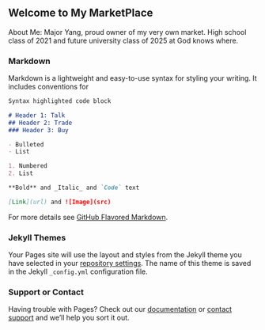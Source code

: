 ## Welcome to My MarketPlace
About Me: Major Yang, proud owner of my very own market. High school class of 2021 and future university class of 2025 at God knows where.

### Markdown

Markdown is a lightweight and easy-to-use syntax for styling your writing. It includes conventions for

```markdown
Syntax highlighted code block

# Header 1: Talk
## Header 2: Trade
### Header 3: Buy

- Bulleted
- List

1. Numbered
2. List

**Bold** and _Italic_ and `Code` text

[Link](url) and ![Image](src)
```

For more details see [GitHub Flavored Markdown](https://guides.github.com/features/mastering-markdown/).

### Jekyll Themes

Your Pages site will use the layout and styles from the Jekyll theme you have selected in your [repository settings](https://github.com/Major-League-Gaming/MajorsMarket.github.io/settings). The name of this theme is saved in the Jekyll `_config.yml` configuration file.

### Support or Contact

Having trouble with Pages? Check out our [documentation](https://help.github.com/categories/github-pages-basics/) or [contact support](https://github.com/contact) and we’ll help you sort it out.
